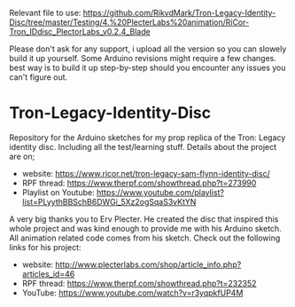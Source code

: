 Relevant file to use:
https://github.com/RikvdMark/Tron-Legacy-Identity-Disc/tree/master/Testing/4.%20PlecterLabs%20animation/RiCor-Tron_IDdisc_PlectorLabs_v0.2.4_Blade

Please don't ask for any support, i upload all the version so you can slowely build it up yourself. 
Some Arduino revisions might require a few changes. best way is to build it up step-by-step should you encounter any issues you can't figure out.

# Tron-Legacy-Identity-Disc
Repository for the Arduino sketches for my prop replica of the Tron: Legacy identity disc. Including all the test/learning stuff. Details about the project are on; 
- website: https://www.ricor.net/tron-legacy-sam-flynn-identity-disc/
- RPF thread: https://www.therpf.com/showthread.php?t=273990
- Playlist on Youtube: https://www.youtube.com/playlist?list=PLyythBBSchB6DWGi_5Xz2ogSqaS3vKtYN

A very big thanks you to Erv Plecter. He created the disc that inspired this whole project and was kind enough to provide me with his Arduino sketch. All animation related code comes from his sketch. 
Check out the following links for his project:
- website: http://www.plecterlabs.com/shop/article_info.php?articles_id=46
- RPF thread: https://www.therpf.com/showthread.php?t=232352
- YouTube: https://www.youtube.com/watch?v=r3yqpkfUP4M
